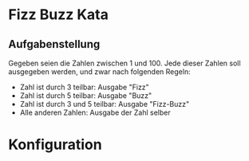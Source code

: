 # Fizz Buzz Kata

## Aufgabenstellung

Gegeben seien die Zahlen zwischen 1 und 100.
Jede dieser Zahlen soll ausgegeben werden, und zwar 
nach folgenden Regeln:

* Zahl ist durch 3 teilbar: Ausgabe "Fizz"
* Zahl ist durch 5 teilbar: Ausgabe "Buzz"
* Zahl ist durch 3 und 5 teilbar: Ausgabe "Fizz-Buzz"
* Alle anderen Zahlen: Ausgabe der Zahl selber

# Konfiguration